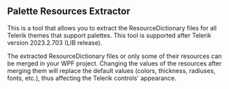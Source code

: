 ##  Palette Resources Extractor 

This is a tool that allows you to extract the ResourceDictionary files for all Telerik themes that support palettes. This tool is supported after Telerik version 2023.2.703 (LIB release).

The extracted ResourceDictionary files or only some of their resources can be merged in your WPF project. Changing the values of the resources after merging them will replace the default values (colors, thickness, radiuses, fonts, etc.), thus affecting the Telerik controls' appearance.

[//]: <KeyWords: palette, extract, resourcedictionary, resource>